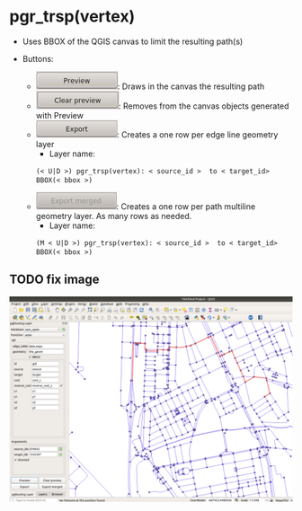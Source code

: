 # pgr_trsp(vertex)

- Uses BBOX of the QGIS canvas to limit the resulting path(s)

- Buttons:
  - ![Preview](../img/preview.png): Draws in the canvas the resulting path
  - ![Clear Preview](../img/clearpreview.png): Removes from the canvas objects generated with Preview
  - ![Export](../img/export.png): Creates a one row per edge line geometry layer
  	- Layer name:
	```
	(< U|D >) pgr_trsp(vertex): < source_id >  to < target_id>  BBOX(< bbox >)
	```
  - ![Export Merged](../img/exportmerged.png): Creates a one row per path multiline geometry layer. As many rows as needed.
	- Layer name:
	```
	(M < U|D >) pgr_trsp(vertex): < source_id >  to < target_id>  BBOX(< bbox >)
	```

## TODO fix image
![pgr_astar01](../img/pgr_astar01.png)
